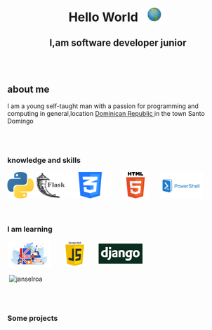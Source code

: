 <h1 align="center">Hello World <img src="assets/planeta.jpg" width="60" height-"60"></h1>
<h2 align="center">I,am software developer junior</h2>
<br><br>
<h2>about me</h2>
<p>I am a young self-taught man with a passion for programming and computing in general,location <a href="https://es.wikipedia.org/wiki/Rep%C3%BAblica_Dominicana">Dominican Republic </a>in the town Santo Domingo</p>
<br><br>
<h3>knowledge and skills</h3>
<img src="assets/python.jpg" width="60">
<img src="assets/flask.jpg" width="70" height="60">
<img src="assets/css.jpg" width="100" height="60" style="object-fit:cover;">
<img src="assets/html.jpg" width="100" height="60" style="object-fit:contain;">

<img src="assets/powershell.jpg" width="100" height="60" style="object-fit:cover;">
<br><br><br>
<h3>I am learning</h3>

<img src="assets/ingles.jpg" width="100" height="60" style="object-fit:cover;">

<img src="assets/js.jpg" width="100" height="60" style="object-fit:contain;">

<img src="assets/django.jpg" width="100" height="60" style="object-fit:contain;">

<p>&nbsp;<img align="center" src="https://github-readme-stats.vercel.app/api?username=janselroa&show_icons=true&locale=en" alt="janselroa" /></p>
<br><br>
<h3>Some projects</h3>
<a href="https://github.com/janselroa/web-clima"></a>